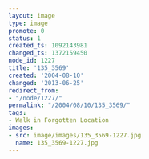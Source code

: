 ```yaml
---
layout: image
type: image
promote: 0
status: 1
created_ts: 1092143981
changed_ts: 1372159450
node_id: 1227
title: '135_3569'
created: '2004-08-10'
changed: '2013-06-25'
redirect_from:
- "/node/1227/"
permalink: "/2004/08/10/135_3569/"
tags:
- Walk in Forgotten Location
images:
- src: image/images/135_3569-1227.jpg
  name: 135_3569-1227.jpg
---
```


